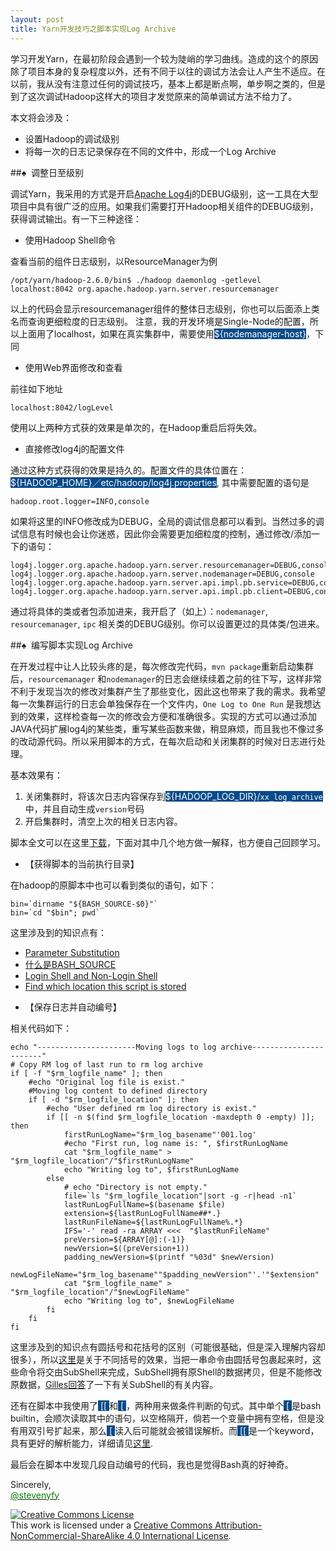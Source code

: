 ```yaml
---
layout: post
title: Yarn开发技巧之脚本实现Log Archive
---
```


学习开发Yarn，在最初阶段会遇到一个较为陡峭的学习曲线。造成的这个的原因除了项目本身的复杂程度以外，还有不同于以往的调试方法会让人产生不适应。在以前，我从没有注意过任何的调试技巧，基本上都是断点啊，单步啊之类的，但是到了这次调试Hadoop这样大的项目才发觉原来的简单调试方法不给力了。

本文将会涉及：
+ 设置Hadoop的调试级别
+ 将每一次的日志记录保存在不同的文件中，形成一个Log Archive

##&#9824;&nbsp;&nbsp;调整日至级别

调试Yarn，我采用的方式是开启<a href="http://logging.apache.org/log4j/2.x/">Apache Log4j</a>的DEBUG级别，这一工具在大型项目中具有很广泛的应用。如果我们需要打开Hadoop相关组件的DEBUG级别，获得调试输出。有一下三种途径：

- 使用Hadoop Shell命令

查看当前的组件日志级别，以ResourceManager为例
<pre><code class="BASH">/opt/yarn/hadoop-2.6.0/bin$ ./hadoop daemonlog -getlevel localhost:8042 org.apache.hadoop.yarn.server.resourcemanager
</code></pre>
以上的代码会显示resourcemanager组件的整体日志级别，你也可以后面添上类名而查询更细粒度的日志级别。
注意，我的开发环境是Single-Node的配置，所以上面用了localhost，如果在真实集群中，需要使用<span style="background-color: #084B8A"><font color="white">${nodemanager-host}</font></span>，下同


- 使用Web界面修改和查看

前往如下地址
<pre><code class="BASH">localhost:8042/logLevel</code></pre>

使用以上两种方式获的效果是单次的，在Hadoop重启后将失效。

<!--more-->


- 直接修改log4j的配置文件

通过这种方式获得的效果是持久的。配置文件的具体位置在：<span style="background-color: #084B8A"><font color="white">${HADOOP_HOME}／etc/hadoop/log4j.properties</font></span>, 其中需要配置的语句是

<pre><code class="BASH">hadoop.root.logger=INFO,console</code></pre>

如果将这里的INFO修改成为DEBUG，全局的调试信息都可以看到。当然过多的调试信息有时候也会让你迷惑，因此你会需要更加细粒度的控制，通过修改/添加一下的语句：

<pre><code class="TXT">log4j.logger.org.apache.hadoop.yarn.server.resourcemanager=DEBUG,console
log4j.logger.org.apache.hadoop.yarn.server.nodemanager=DEBUG,console
log4j.logger.org.apache.hadoop.yarn.server.api.impl.pb.service=DEBUG,console
log4j.logger.org.apache.hadoop.yarn.server.api.impl.pb.client=DEBUG,console
</code></pre>

通过将具体的类或者包添加进来，我开启了（如上）：`nodemanager`, `resourcemanager`, `ipc` 相关类的DEBUG级别。你可以设置更过的具体类/包进来。


##&#9824;&nbsp;&nbsp;编写脚本实现Log Archive

在开发过程中让人比较头疼的是，每次修改完代码，`mvn package`重新启动集群后，`resourcemanager` 和`nodemanager`的日志会继续续着之前的往下写，这样非常不利于发现当次的修改对集群产生了那些变化，因此这也带来了我的需求。我希望每一次集群运行的日志会单独保存在一个文件内，`One Log to One Run` 是我想达到的效果，这样检查每一次的修改会方便和准确很多。实现的方式可以通过添加JAVA代码扩展log4j的某些类，重写某些函数来做，稍显麻烦，而且我也不像过多的改动源代码。所以采用脚本的方式，在每次启动和关闭集群的时候对日志进行处理。

基本效果有：

1. 关闭集群时，将该次日志内容保存到<span style="background-color: #084B8A"><font color="white">${HADOOP_LOG_DIR}/`xx_log_archive`</font></span>中，并且自动生成`version`号码
2. 开启集群时，清空上次的相关日志内容。

脚本全文可以在这里<a href="https://gist.github.com/legatoo/bf8bca91ad6886512500">下载</a>，下面对其中几个地方做一解释，也方便自己回顾学习。

- 【获得脚本的当前执行目录】

在hadoop的原脚本中也可以看到类似的语句，如下：

<pre><code class="Bash">bin=`dirname "${BASH_SOURCE-$0}"`
bin=`cd "$bin"; pwd`
</code></pre>

这里涉及到的知识点有：

+ <a href="http://tldp.org/LDP/abs/html/parameter-substitution.html">Parameter Substitution</a>
+ <a href="http://www.gnu.org/software/bash/manual/html_node/Bash-Variables.html">什么是BASH_SOURCE</a>
+ <a href="http://unix.stackexchange.com/a/46856/64917">Login Shell and Non-Login Shell</a>
+ <a href="http://stackoverflow.com/a/246128/1285444">Find which location this script is stored</a>


- 【保存日志并自动编号】

相关代码如下：

<pre><code class="Bash">echo "----------------------Moving logs to log archive-----------------------"
# Copy RM log of last run to rm log archive
if [ -f "$rm_logfile_name" ]; then
    #echo "Original log file is exist."
    #Moving log content to defined directory
    if [ -d "$rm_logfile_location" ]; then
        #echo "User defined rm log directory is exist."
        if [[ -n $(find $rm_logfile_location -maxdepth 0 -empty) ]]; then
            firstRunLogName="$rm_log_basename"'001.log'
            #echo "First run, log name is: ", $firstRunLogName
            cat "$rm_logfile_name" > "$rm_logfile_location"/"$firstRunLogName"
            echo "Writing log to", $firstRunLogName
        else
            # echo "Directory is not empty."
            file=`ls "$rm_logfile_location"|sort -g -r|head -n1`
            lastRunLogFullName=$(basename $file)
            extension=${lastRunLogFullName##*.}
            lastRunFileName=${lastRunLogFullName%.*}
            IFS='-' read -ra ARRAY <<<  "$lastRunFileName"
            preVersion=${ARRAY[@]:(-1)}
            newVersion=$((preVersion+1))
            padding_newVersion=$(printf "%03d" $newVersion)
            newLogFileName="$rm_log_basename""$padding_newVersion"'.'"$extension"
            cat "$rm_logfile_name" > "$rm_logfile_location"/"$newLogFileName"
            echo "Writing log to", $newLogFileName
        fi
    fi
fi
</code></pre>

这里涉及到的知识点有圆括号和花括号的区别（可能很基础，但是深入理解内容却很多），所以<a href="http://ss64.com/bash/syntax-brackets.html">这里</a>是关于不同括号的效果，当把一串命令由圆括号包裹起来时，这些命令将交由SubShell来完成，SubShell拥有原Shell的数据拷贝，但是不能修改原数据，<a href="http://unix.stackexchange.com/a/138498/64917">Gilles回答</a>了一下有关SubShell的有关内容。

还有在脚本中我使用了<span style="background-color: #084B8A"><font color="white"> [[ </font></span>和<span style="background-color: #084B8A"><font color="white"> [ </font></span>，两种用来做条件判断的句式。其中单个<span style="background-color: #084B8A"><font color="white"> [ </font></span>是bash builtin，会顺次读取其中的语句，以空格隔开，倘若一个变量中拥有空格，但是没有用双引号扩起来，那么<span style="background-color: #084B8A"><font color="white"> [ </font></span>读入后可能就会被错误解析。而<span style="background-color: #084B8A"><font color="white"> [[ </font></span>是一个keyword，具有更好的解析能力，详细请见<a href="http://mywiki.wooledge.org/BashGuide/TestsAndConditionals#Conditional_Blocks_.28if.2C_test_and_.5B.5B.29">这里</a>.

最后会在脚本中发现几段自动编号的代码，我也是觉得Bash真的好神奇。


Sincerely,<br>
<a href="https://twitter.com/stevenyfy"><font color="green">@stevenyfy</font></a>


<a rel="license" href="http://creativecommons.org/licenses/by-nc-sa/4.0/"><img alt="Creative Commons License" style="border-width:0" src="https://i.creativecommons.org/l/by-nc-sa/4.0/88x31.png" /></a><br />This work is licensed under a <a rel="license" href="http://creativecommons.org/licenses/by-nc-sa/4.0/">Creative Commons Attribution-NonCommercial-ShareAlike 4.0 International License</a>.
